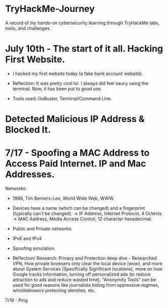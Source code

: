 # TryHackMe-Journey
A record of my hands-on cybersecurity learning through TryHackMe labs, tools, and challenges.

# July 10th - The start of it all. Hacking First Website.
- I hacked my first website today (a fake bank account website).
- Reflection: It was pretty cool lol. I always did feel saucy using the terminal. Now, it has been put to good use.

- Tools used: GoBuster, Terminal/Command Line.

# Detected Malicious IP Address & Blocked It.

# 7/17 - Spoofing a MAC Address to Access Paid Internet. IP and Mac Addresses.

Networks:
- 1989, Tim Berners-Lee, World Wide Web, WWW.
- Devices have a name (which can be changed) and a fingerprint (typically can't be changed).
  -> IP Address, Internet Protocol, 4 Octects.
  -> MAC Address, Media Access Control, 12 character hexadecimal.
- Public and Private networks.
- IPv6 and IPv4

- Spoofing simulation.

- Reflection/ Research: Privacy and Protection deep dive - Researched VPN, How private browsers only clear the local device (wow), and more about System Services (Specifically Significant locations), more on how Google tracks information, turning off personalized ads (to reduce attraction to ads and reduce wasted time), "Anonymity Tools" can be used for good reasons like journalists hiding from oppressive regimes, whistleblowers protecting identites, etc.

7/19 - Ping
